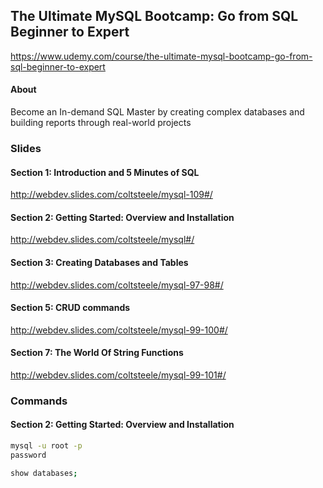 ## The Ultimate MySQL Bootcamp: Go from SQL Beginner to Expert

https://www.udemy.com/course/the-ultimate-mysql-bootcamp-go-from-sql-beginner-to-expert

#### About

Become an In-demand SQL Master by creating complex databases and building reports through real-world projects

### Slides

#### Section 1: Introduction and 5 Minutes of SQL

http://webdev.slides.com/coltsteele/mysql-109#/

#### Section 2: Getting Started: Overview and Installation

http://webdev.slides.com/coltsteele/mysql#/

#### Section 3: Creating Databases and Tables

http://webdev.slides.com/coltsteele/mysql-97-98#/

#### Section 5: CRUD commands

http://webdev.slides.com/coltsteele/mysql-99-100#/

#### Section 7: The World Of String Functions

http://webdev.slides.com/coltsteele/mysql-99-101#/

### Commands

#### Section 2: Getting Started: Overview and Installation

```bash
mysql -u root -p
password

show databases;
```


